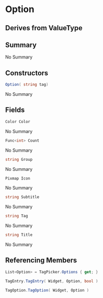 # Option

## Derives from ValueType

## Summary

No Summary
## Constructors

```c#
Option( string tag) 
```
No Summary
## Fields

```c#
Color Color
```
No Summary
```c#
Func<int> Count
```
No Summary
```c#
string Group
```
No Summary
```c#
Pixmap Icon
```
No Summary
```c#
string Subtitle
```
No Summary
```c#
string Tag
```
No Summary
```c#
string Title
```
No Summary
## Referencing Members

```c#
List<Option> = TagPicker.Options { get; } 
```
```c#
TagEntry.TagEntry( Widget, Option, bool ) 
```
```c#
TagOption.TagOption( Widget, Option ) 
```
